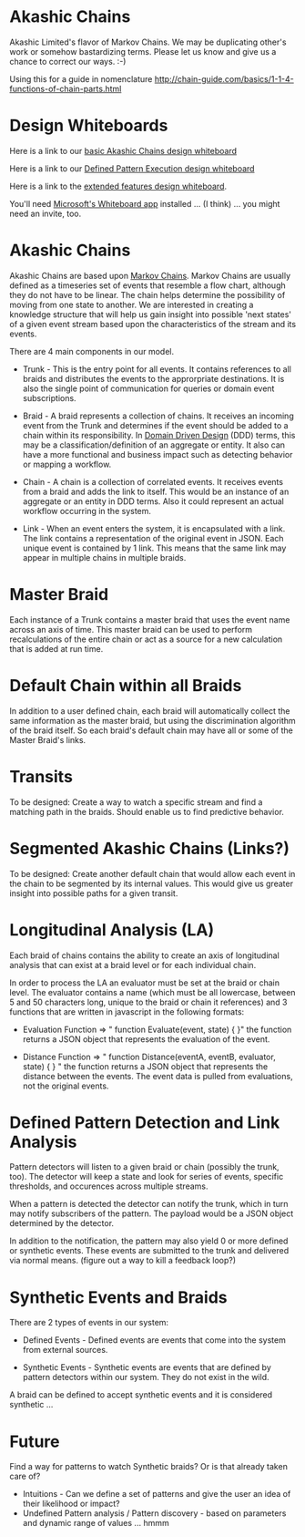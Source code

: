 # Akashic Chains
Akashic Limited's flavor of Markov Chains. We may be duplicating other's work or somehow bastardizing terms. Please let us know and give us a chance to correct our ways. :-)

Using this for a guide in nomenclature
http://chain-guide.com/basics/1-1-4-functions-of-chain-parts.html

# Design Whiteboards
Here is a link to our [basic Akashic Chains design whiteboard](https://wbd.ms/share/v2/aHR0cHM6Ly93aGl0ZWJvYXJkcy1zZXJ2aWNlLmF6dXJld2Vic2l0ZXMubmV0L2FwaS92MS4wL3doaXRlYm9hcmRzL3JlZGVlbS9kZjYwZmRjOTZhNmM0ZTFhOWY1MzNjNzdhOWY2ODUzOF9CQkE3MTc2Mi0xMkUwLTQyRTEtQjMyNC01QjEzMUY0MjRFM0Q=)

Here is a link to our [Defined Pattern Execution design whiteboard](https://wbd.ms/share/v2/aHR0cHM6Ly93aGl0ZWJvYXJkcy1zZXJ2aWNlLmF6dXJld2Vic2l0ZXMubmV0L2FwaS92MS4wL3doaXRlYm9hcmRzL3JlZGVlbS9iNTcwMjg0YjRlZDQ0M2M1YTA0MGI0YTcxNTIxOTI1Ml9CQkE3MTc2Mi0xMkUwLTQyRTEtQjMyNC01QjEzMUY0MjRFM0Q=)

Here is a link to the [extended features design whiteboard](https://wbd.ms/share/v2/aHR0cHM6Ly93aGl0ZWJvYXJkcy1zZXJ2aWNlLmF6dXJld2Vic2l0ZXMubmV0L2FwaS92MS4wL3doaXRlYm9hcmRzL3JlZGVlbS8zMmY1Yzg0NWQwMzY0ZmY2YmIyNjA5ZTZlOWI5OTY0Ml9CQkE3MTc2Mi0xMkUwLTQyRTEtQjMyNC01QjEzMUY0MjRFM0Q=
). 

You'll need [Microsoft's Whiteboard app](https://www.microsoft.com/en-us/store/p/microsoft-whiteboard-preview/9mspc6mp8fm4) installed ... (I think) ... you might need an invite, too. 

# Akashic Chains
Akashic Chains are based upon [Markov Chains](https://en.wikipedia.org/wiki/Markov_chain). Markov Chains are usually defined as a timeseries set of events that resemble a flow chart, although they do not have to be linear. The chain helps determine the possibility of moving from one state to another. We are interested in creating a knowledge structure that will help us gain insight into possible 'next states' of a given event stream based upon the characteristics of the stream and its events.

There are 4 main components in our model.

* Trunk - This is the entry point for all events. It contains references to all braids and distributes the events to the approrpriate destinations. It is also the single point of communication for queries or domain event subscriptions.

* Braid - A braid represents a collection of chains. It receives an incoming event from the Trunk and determines if the event should be added to a chain within its responsibility. In [Domain Driven Design](https://en.wikipedia.org/wiki/Domain-driven_design) (DDD) terms, this may be a classification/definition of an aggregate or entity. It also can have a more functional and business impact such as detecting behavior or mapping a workflow.

* Chain - A chain is a collection of correlated events. It receives events from a braid and adds the link to itself. This would be an instance of an aggregate or an entity in DDD terms. Also it could represent an actual workflow occurring in the system.

* Link - When an event enters the system, it is encapsulated with a link. The link contains a representation of the original event in JSON. Each unique event is contained by 1 link. This means that the same link may appear in multiple chains in multiple braids.

# Master Braid
Each instance of a Trunk contains a master braid that uses the event name across an axis of time. This master braid can be used to perform recalculations of the entire chain or act as a source for a new calculation that is added at run time. 

# Default Chain within all Braids
In addition to a user defined chain, each braid will automatically collect the same information as the master braid, but using the discrimination algorithm of the braid itself. So each braid's default chain may have all or some of the Master Braid's links.

# Transits
To be designed: Create a way to watch a specific stream and find a matching path in the braids. Should enable us to find predictive behavior.

# Segmented Akashic Chains (Links?)
To be designed: Create another default chain that would allow each event in the chain to be segmented by its internal values. This would give us greater insight into possible paths for a given transit.

# Longitudinal Analysis (LA)
Each braid of chains contains the ability to create an axis of longitudinal analysis that can exist at a braid level or for each individual chain.

In order to process the LA an evaluator must be set at the braid or chain level. The evaluator contains a name (which must be all lowercase, between 5 and 50 characters long, unique to the braid or chain it references) and 3 functions that are written in javascript in the following formats:
* Evaluation Function =>  " function Evaluate(event, state) { }" the function returns a JSON object that represents the evaluation of the event.

* Distance Function => " function Distance(eventA, eventB, evaluator, state) { } " the function returns a JSON object that represents the distance between the events. The event data is pulled from evaluations, not the original events. 

# Defined Pattern Detection and Link Analysis
Pattern detectors will listen to a given braid or chain (possibly the trunk, too). The detector will keep a state and look for series of events, specific thresholds, and occurences across multiple streams.

When a pattern is detected the detector can notify the trunk, which in turn may notify subscribers of the pattern. The payload would be a JSON object determined by the detector.

In addition to the notification, the pattern may also yield 0 or more defined or synthetic events. These events are submitted to the trunk and delivered via normal means. (figure out a way to kill a feedback loop?) 

# Synthetic Events and Braids
There are 2 types of events in our system:
* Defined Events - Defined events are events that come into the system from external sources.

* Synthetic Events - Synthetic events are events that are defined by pattern detectors within our system. They do not exist in the wild.

A braid can be defined to accept synthetic events and it is considered synthetic ...

# Future
Find a way for patterns to watch Synthetic braids? Or is that already taken care of?

* Intuitions - Can we define a set of patterns and give the user an idea of their likelihood or impact?
* Undefined Pattern analysis / Pattern discovery - based on parameters and dynamic range of values ... hmmm
